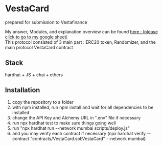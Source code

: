 # VestaCard
prepared for submission to Vestafinance<br/>

My answer, Modules, and explanation overview can be found  <a href="https://docs.google.com/spreadsheets/d/1bhITcm8-uRUj6bGg0D1VMKiH5pez_bCxqb2pEPx2qlU/edit#gid=1861049426">here : (please click to go to my google sheet) </a><br/>
This protocol consisted of 3 main part : ERC20 token, Randomizer, and the main protocol VestaCard contract

## Stack
hardhat + JS + chai + ethers
## Installation
1. copy the repository to a folder<br/>
2. with npm installed, run npm install and wait for all dependencies to be installed<br/>
3. change the API Key and Alchemy URL in ".env" file if necessary <br/>
4. run npx hardhat test to make sure things going well<br/>
5. run "npx hardhat run --network mumbai scripts/deploy.js" <br/>
6. and you may verify each contract if necessary (npx hardhat verify --contract "contracts/VestaCard.sol:VestaCard" <change with deployment address>  --network mumbai)
